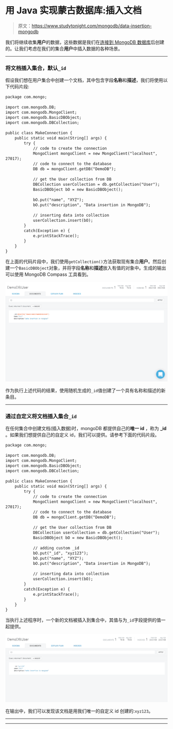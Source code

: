 # 用 Java 实现蒙古数据库:插入文档

> 原文：<https://www.studytonight.com/mongodb/data-insertion-mongodb>

我们将继续收集**用户**的数据，这些数据是我们在[连接到 MongoDB 数据库](java-integration)后创建的。让我们考虑在我们的集合**用户**中插入数据的各种场景。

* * *

### 将文档插入集合，默认`_id`

假设我们想在用户集合中创建一个文档，其中包含字段**名称**和**描述**，我们将使用以下代码片段:

```
package com.mongo;

import com.mongodb.DB; 
import com.mongodb.MongoClient; 
import com.mongodb.BasicDBObject;
import com.mongodb.DBCollection;

public class MakeConnection { 
	public static void main(String[] args) {
		try { 
			// code to create the connection
			MongoClient mongoClient = new MongoClient("localhost", 27017); 
			// code to connect to the database
			DB db = mongoClient.getDB("DemoDB");

			// get the User collection from DB
			DBCollection userCollection = db.getCollection("User");
			BasicDBObject bO = new BasicDBObject();

			bO.put("name", "XYZ");
			bO.put("description", "Data insertion in MongoDB");

			// inserting data into collection
			userCollection.insert(bO);
		} 
		catch(Exception e) { 
			e.printStackTrace(); 
		} 
	}
}
```

在上面的代码片段中，我们使用`getCollection()`方法获取现有集合**用户**。然后创建一个`BasicDBObject`对象，并将字段**名称**和**描述**放入有值的对象中。生成的输出可以使用 MongoDB Compass 工具看到。

![Data Insertion in MongoDB](img/366fa3079697be1d23283ce75ae3eb78.png)

作为执行上述代码的结果，使用随机生成的`_id`值创建了一个具有名称和描述的新条目。

* * *

### 通过自定义将文档插入集合`_id`

在任何集合中创建文档(插入数据)时，mongoDB 都提供自己的**唯一 id** ，称为 **_id** 。如果我们想提供自己的自定义 id，我们可以提供。请参考下面的代码片段。

```
package com.mongo;

import com.mongodb.DB; 
import com.mongodb.MongoClient; 
import com.mongodb.BasicDBObject;
import com.mongodb.DBCollection;

public class MakeConnection { 
	public static void main(String[] args) {
		try { 
			// code to create the connection
			MongoClient mongoClient = new MongoClient("localhost", 27017); 
			// code to connect to the database
			DB db = mongoClient.getDB("DemoDB");

			// get the User collection from DB
			DBCollection userCollection = db.getCollection("User");
			BasicDBObject bO = new BasicDBObject();

			// adding custom _id
			bO.put("_id", "xyz123");
			bO.put("name", "XYZ");
			bO.put("description", "Data insertion in MongoDB");

			// inserting data into collection
			userCollection.insert(bO);
		} 
		catch(Exception e) { 
			e.printStackTrace(); 
		} 
	}
}
```

当执行上述程序时，一个新的文档被插入到集合中，其值与为`_id`字段提供的值一起提供。

![Data Insertion in MongoDB](img/de588b468aa333683acb4bfebe7f6b66.png)

在输出中，我们可以发现该文档是用我们唯一的自定义 id 创建的:`xyz123`。

* * *

* * *